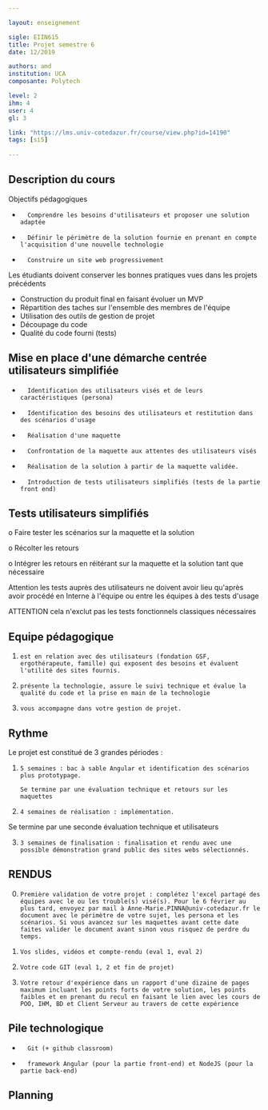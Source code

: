 ```yaml
---

layout: enseignement

sigle: EIIN615
title: Projet semestre 6
date: 12/2019

authors: amd
institution: UCA
composante: Polytech 

level: 2
ihm: 4
user: 4
gl: 3

link: "https://lms.univ-cotedazur.fr/course/view.php?id=14190"
tags: [si5]
 
--- 
```


## Description du cours

Objectifs pédagogiques
-       Comprendre les besoins d'utilisateurs et proposer une solution adaptée
-       Définir le périmètre de la solution fournie en prenant en compte l'acquisition d'une nouvelle technologie
-       Construire un site web progressivement
Les étudiants doivent conserver les bonnes pratiques vues dans les projets précédents
-	Construction du produit final en faisant évoluer un MVP
-	Répartition des taches sur l'ensemble des membres de l'équipe
-	Utilisation des outils de gestion de projet
-	Découpage du code
-	Qualité du code fourni (tests)

## Mise en place d'une démarche centrée utilisateurs simplifiée
-       Identification des utilisateurs visés et de leurs caractéristiques (persona)
-       Identification des besoins des utilisateurs et restitution dans des scénarios d'usage
-       Réalisation d'une maquette
-       Confrontation de la maquette aux attentes des utilisateurs visés
-       Réalisation de la solution à partir de la maquette validée.
-       Introduction de tests utilisateurs simplifiés (tests de la partie front end)

## Tests utilisateurs simplifiés
o   Faire tester les scénarios sur la maquette et la solution

o   Récolter les retours

o   Intégrer les retours en réitérant sur la maquette et la solution tant que nécessaire

Attention les tests auprès des utilisateurs ne doivent avoir lieu qu'après avoir procédé en Interne à l'équipe ou entre les équipes à des tests d'usage      

ATTENTION cela n'exclut pas les tests fonctionnels classiques nécessaires

## Equipe pédagogique

1.     est en relation avec des utilisateurs (fondation GSF, ergothérapeute, famille) qui exposent des besoins et évaluent l'utilité des sites fournis.
2.     présente la technologie, assure le suivi technique et évalue la qualité du code et la prise en main de la technologie
3.     vous accompagne dans votre gestion de projet.


## Rythme
Le projet est constitué de 3 grandes périodes :

1.     5 semaines : bac à sable Angular et identification des scénarios plus prototypage.

       Se termine par une évaluation technique et retours sur les maquettes

2.     4 semaines de réalisation : implémentation.

Se termine par une seconde évaluation technique et utilisateurs

3.     3 semaines de finalisation : finalisation et rendu avec une possible démonstration grand public des sites webs sélectionnés.

 

## RENDUS
0.     Première validation de votre projet : complétez l'excel partagé des équipes avec le ou les trouble(s) visé(s). Pour le 6 février au plus tard, envoyez par mail à Anne-Marie.PINNA@univ-cotedazur.fr le document avec le périmètre de votre sujet, les persona et les scénarios. Si vous avancez sur les maquettes avant cette date faites valider le document avant sinon vous risquez de perdre du temps.

1.     Vos slides, vidéos et compte-rendu (eval 1, eval 2)

2.     Votre code GIT (eval 1, 2 et fin de projet)

3.     Votre retour d'expérience dans un rapport d'une dizaine de pages maximum incluant les points forts de votre solution, les points faibles et en prenant du recul en faisant le lien avec les cours de POO, IHM, BD et Client Serveur au travers de cette expérience

 

## Pile technologique
-       Git (+ github classroom)

-       framework Angular (pour la partie front-end) et NodeJS (pour la partie back-end)

## Planning 



